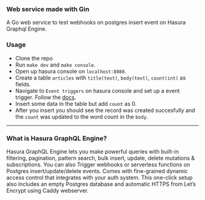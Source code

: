 ### Web service made with Gin

A Go web service to test webhooks on postgres insert event on Hasura Graphql Engine.

### Usage

* Clone the repo
* Run `make dev` and `make console`.
* Open up hasura console on  `localhost:8080`.
* Create a table `articles` with `title(text)`, `body(text)`, `count(int)` as fields.
* Navigate to `Event triggers` on hasura console and set up a event trigger. Follow the [docs](https://docs.hasura.io/1.0/graphql/manual/event-triggers/create-trigger.html).
* Insert some data in the table but add `count` as 0.
* After you insert you should see the record was created succesfully and the `count` was updated to the word count in the `body`.

___

### What is Hasura GraphQL Engine?
Hasura GraphQL Engine lets you make powerful queries with built-in filtering, pagination, pattern search, bulk insert, update, delete mutations & subscriptions. You can also Trigger webhooks or serverless functions on Postgres insert/update/delete events. Comes with fine-grained dynamic access control that integrates with your auth system. This one-click setup also includes an empty Postgres database and automatic HTTPS from Let’s Encrypt using Caddy webserver.